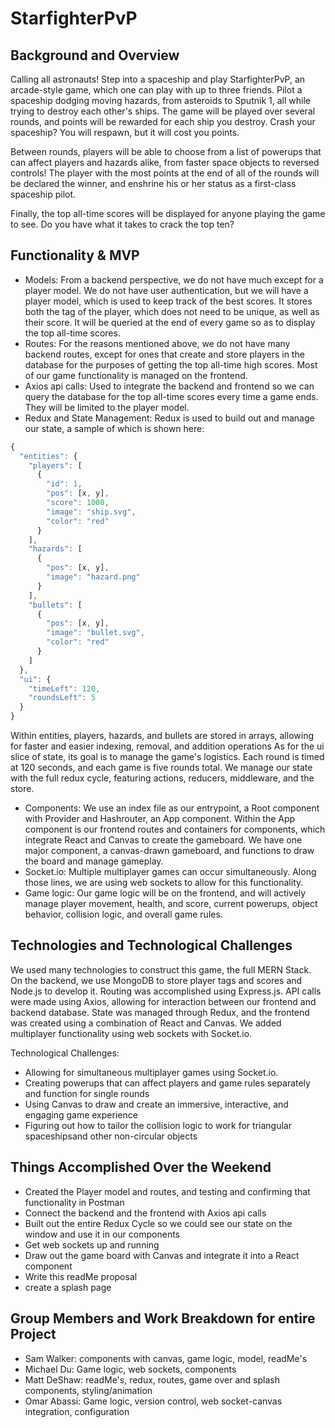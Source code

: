 # StarfighterPvP

## Background and Overview
Calling all astronauts! Step into a spaceship and play StarfighterPvP, an arcade-style game, which one can play with up to three friends. Pilot a spaceship dodging moving hazards, from asteroids to Sputnik 1, all while trying to destroy each other's ships. The game will be played over several rounds, and points will be rewarded for each ship you destroy. Crash your spaceship? You will respawn, but it will cost you points.

Between rounds, players will be able to choose from a list of powerups that can affect players and hazards alike, from faster space objects to reversed controls! The player with the most points at the end of all of the rounds will be declared the winner, and enshrine his or her status as a first-class spaceship pilot.

Finally, the top all-time scores will be displayed for anyone playing the game to see. Do you have what it takes to crack the top ten?

## Functionality & MVP
* Models: From a backend perspective, we do not have much except for a player model. We do not have user authentication, but we will have a player model, which is used to keep track of the best scores. It stores both the tag of the player, which does not need to be unique, as well as their score. It will be queried at the end of every game so as to display the top all-time scores.
* Routes: For the reasons mentioned above, we do not have many backend routes, except for ones that create and store players in the database for the purposes of getting the top all-time high scores. Most of our game functionality is managed on the frontend.
* Axios api calls: Used to integrate the backend and frontend so we can query the database for the top all-time scores every time a game ends. They will be limited to the player model.
* Redux and State Management: Redux is used to build out and manage our state, a sample of which is shown here:
```javascript
{
  "entities": {
    "players": [
      {
        "id": 1,
        "pos": [x, y],
        "score": 1000,
        "image": "ship.svg",
        "color": "red"
      }
    ],
    "hazards": [
      {
        "pos": [x, y],
        "image": "hazard.png"
      }
    ],
    "bullets": [
      {
        "pos": [x, y],
        "image": "bullet.svg",
        "color": "red"
      }
    ]
  },
  "ui": {
    "timeLeft": 120,
    "roundsLeft": 5
  }
}
```
Within entities, players, hazards, and bullets are stored in arrays, allowing for faster and easier indexing, removal, and addition operations As for the ui slice of state, its goal is to manage the game's logistics. Each round is timed at 120 seconds, and each game is five rounds total. We manage our state with the full redux cycle, featuring actions, reducers, middleware, and the store.
* Components: We use an index file as our entrypoint, a Root component with Provider and Hashrouter, an App component. Within the App component is our frontend routes and containers for components, which integrate React and Canvas to create the gameboard. We have one major component, a canvas-drawn gameboard, and functions to draw the board and manage gameplay. 
* Socket.io: Multiple multiplayer games can occur simultaneously. Along those lines, we are using web sockets to allow for this functionality.
* Game logic: Our game logic will be on the frontend, and will actively manage player movement, health, and score, current powerups, object behavior, collision logic, and overall game rules.

## Technologies and Technological Challenges
We used many technologies to construct this game, the full MERN Stack. On the backend, we use MongoDB to store player tags and scores and Node.js to develop it. Routing was accomplished using Express.js. API calls were made using Axios, allowing for interaction between our frontend and backend database. State was managed through Redux, and the frontend was created using a combination of React and Canvas. We added multiplayer functionality using web sockets with Socket.io.

Technological Challenges:
* Allowing for simultaneous multiplayer games using Socket.io.
* Creating powerups that can affect players and game rules separately and function for single rounds
* Using Canvas to draw and create an immersive, interactive, and engaging game experience
* Figuring out how to tailor the collision logic to work for triangular spaceshipsand other non-circular objects

## Things Accomplished Over the Weekend
* Created the Player model and routes, and testing and confirming that functionality in Postman
* Connect the backend and the frontend with Axios api calls
* Built out the entire Redux Cycle so we could see our state on the window and use it in our components
* Get web sockets up and running
* Draw out the game board with Canvas and integrate it into a React component
* Write this readMe proposal
* create a splash page

## Group Members and Work Breakdown for entire Project
* Sam Walker: components with canvas, game logic, model, readMe's
* Michael Du: Game logic,  web sockets, components
* Matt DeShaw: readMe's, redux, routes, game over and splash components, styling/animation 
* Omar Abassi: Game logic, version control, web socket-canvas integration, configuration
